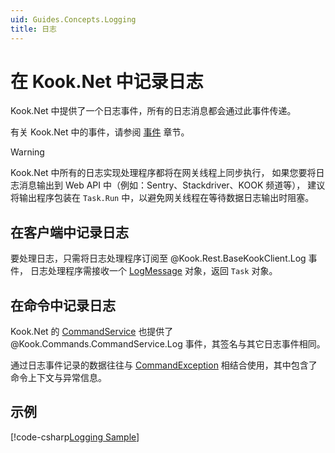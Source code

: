 ```yaml
---
uid: Guides.Concepts.Logging
title: 日志
---
```


# 在 Kook.Net 中记录日志

Kook.Net 中提供了一个日志事件，所有的日志消息都会通过此事件传递。

有关 Kook.Net 中的事件，请参阅 [事件] 章节。

[事件]: xref:Guides.Concepts.Events

> [!WARNING]
> Kook.Net 中所有的日志实现处理程序都将在网关线程上同步执行， 
> 如果您要将日志消息输出到 Web API 中（例如：Sentry、Stackdriver、KOOK 频道等），
> 建议将输出程序包装在 `Task.Run` 中，以避免网关线程在等待数据日志输出时阻塞。

## 在客户端中记录日志

要处理日志，只需将日志处理程序订阅至 @Kook.Rest.BaseKookClient.Log 事件，
日志处理程序需接收一个 [LogMessage] 对象，返回 `Task` 对象。

[LogMessage]: xref:Kook.LogMessage

## 在命令中记录日志

Kook.Net 的 [CommandService] 也提供了 @Kook.Commands.CommandService.Log
事件，其签名与其它日志事件相同。

通过日志事件记录的数据往往与 [CommandException] 相结合使用，其中包含了命令上下文与异常信息。

[CommandService]: xref:Kook.Commands.CommandService
[CommandException]: xref:Kook.Commands.CommandException

## 示例

[!code-csharp[Logging Sample](samples/logging.cs)]
